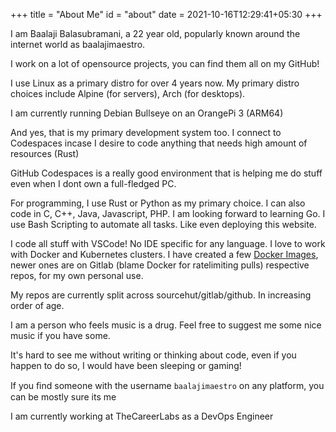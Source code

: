 +++
title = "About Me"
id = "about"
date = 2021-10-16T12:29:41+05:30
+++

I am Baalaji Balasubramani, a 22 year old, popularly known around the internet world as baalajimaestro.

I work on a lot of opensource projects, you can find them all on my GitHub!

I use Linux as a primary distro for over 4 years now.
My primary distro choices include Alpine (for servers), Arch (for desktops).

I am currently running Debian Bullseye on an OrangePi 3 (ARM64)

And yes, that is my primary development system too. I connect to Codespaces incase I desire to code anything that needs high amount of resources (Rust)

GitHub Codespaces is a really good environment that is helping me do stuff even when I dont own a full-fledged PC.

For programming, I use Rust or Python as my primary choice. I can also code in C, C++, Java, Javascript, PHP.
I am looking forward to learning Go.
I use Bash Scripting to automate all tasks. Like even deploying this website.

I code all stuff with VSCode! No IDE specific for any language.
I love to work with Docker and Kubernetes clusters. I have created a few [Docker Images](https://hub.docker.com/u/baalajimaestro), newer ones are on Gitlab (blame Docker for ratelimiting pulls) respective repos, for my own personal use.

My repos are currently split across sourcehut/gitlab/github. In increasing order of age.

I am a person who feels music is a drug. Feel free to suggest me some nice music if you have some.

It's hard to see me without writing or thinking about code, even if you happen to do so, I would have been sleeping or gaming!

If you ﬁnd some­one with the user­name `baalajimaestro` on any platform, you can be mostly sure its me

I am currently working at TheCareerLabs as a DevOps Engineer
